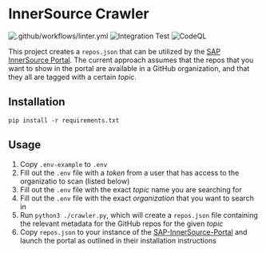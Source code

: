 # InnerSource Crawler
![.github/workflows/linter.yml](https://github.com/zkoppert/innersource-crawler/actions/workflows/linter.yml/badge.svg) ![Integration Test](https://github.com/zkoppert/innersource-crawler/actions/workflows/integration_tests.yml/badge.svg) ![CodeQL](https://github.com/zkoppert/innersource-crawler/actions/workflows/codeql-analysis.yml/badge.svg)

This project creates a `repos.json` that can be utilized by the [SAP InnerSource Portal][SAP-InnerSource-Portal]. The current approach assumes that the repos that you want to show in the portal are available in a GitHub organization, and that they all are tagged with a certain _topic_.

## Installation

`pip install -r requirements.txt`

## Usage

1. Copy `.env-example` to `.env`
1. Fill out the `.env` file with a _token_ from a user that has access to the organizatio to scan (listed below)
1. Fill out the `.env` file with the exact _topic_ name you are searching for
1. Fill out the `.env` file with the exact _organization_ that you want to search in
1. Run `python3 ./crawler.py`, which will create a `repos.json` file containing the relevant metadata for the GitHub repos for the given _topic_
1. Copy `repos.json` to your instance of the [SAP-InnerSource-Portal][SAP-InnerSource-Portal] and launch the portal as outlined in their installation instructions

[SAP-InnerSource-Portal]: https://github.com/sap/project-portal-for-InnerSource
